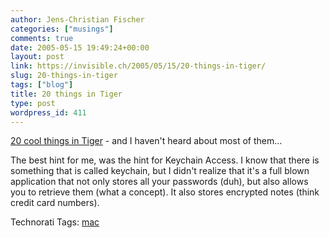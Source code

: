```yaml
---
author: Jens-Christian Fischer
categories: ["musings"]
comments: true
date: 2005-05-15 19:49:24+00:00
layout: post
link: https://invisible.ch/2005/05/15/20-things-in-tiger/
slug: 20-things-in-tiger
tags: ["blog"]
title: 20 things in Tiger
type: post
wordpress_id: 411
---
```



[20 cool things in Tiger](https://www.macdevcenter.com/lpt/a/5852) - and I haven't heard about most of them...



The best hint for me, was the hint for Keychain Access. I know that there is something that is called keychain, but I didn't realize that it's a full blown application that not only stores all your passwords (duh), but also allows you to retrieve them (what a concept). It also stores encrypted notes (think credit card numbers).


Technorati Tags: [mac](https://technorati.com/tag/mac)
